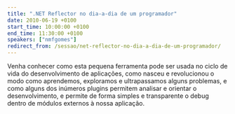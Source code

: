 ```yaml
---
title: ".NET Reflector no dia-a-dia de um programador"
date: 2010-06-19 +0100
start_time: 10:00:00 +0100
end_time: 11:30:00 +0100
speakers: ["nmfgomes"]
redirect_from: /sessao/net-reflector-no-dia-a-dia-de-um-programador/
---
```

Venha conhecer como esta pequena ferramenta pode ser usada no ciclo de vida do desenvolvimento de aplicações, como nasceu e revolucionou o modo como aprendemos, exploramos e ultrapassamos alguns problemas, e como alguns dos inúmeros plugins permitem analisar e orientar o desenvolvimento, e permite de forma simples e transparente o debug dentro de módulos externos à nossa aplicação.

